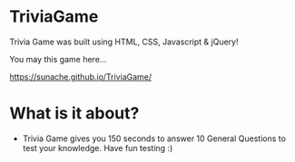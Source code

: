 # TriviaGame

Trivia Game was built using HTML, CSS, Javascript & jQuery! 

You may this game here...

https://sunache.github.io/TriviaGame/

# What is it about?
 - Trivia Game gives you 150 seconds to answer 10 General Questions to test your knowledge. Have fun testing :) 
